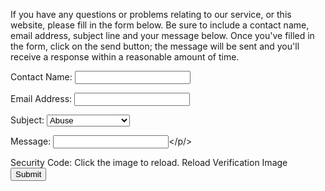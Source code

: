 If you have any questions or problems relating to our service, or this website, please fill in the form below. Be sure to include a contact name, email address, subject line and your message below. Once you've filled in the form, click on the send button; the message will be sent and you'll receive a response within a reasonable amount of time.

<form action='/includes/email.php'>

Contact Name: <input type='text' name='contact_name'><p/>
Email Address: <input type='text' name='email_address'></p>
Subject:
<select name="type">
    <option value="abuse">Abuse</option>
    <option value="support">Support</option>
    <option value="copyright">Copyright Problem</option>
</select> 

Message: <input type='textarea' name='message'></p/>

Security Code:
Click the image to reload. Reload Verification Image
<input type='submit'>
</form>

